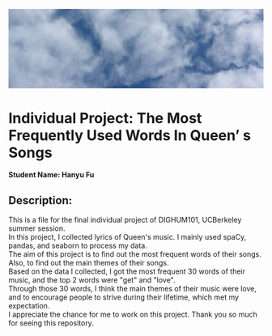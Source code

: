 ![Alt Text](facebook-header-size-clouds-1-1140834.jpg)

# Individual Project: The Most Frequently Used Words In Queen’ s Songs

**Student Name: Hanyu Fu**

## Description:
   This is a file for the final individual project of DIGHUM101, UCBerkeley summer session. <br>
   In this project, I collected lyrics of Queen's music. I mainly used spaCy, pandas, and seaborn to process my data. <br>
   The aim of this project is to find out the most frequent words of their songs. Also, to find out the main themes of their songs.<br>
   Based on the data I collected, I got the most frequent 30 words of their music, and the top 2 words were "get" and "love".<br>
   Through those 30 words, I think the main themes of their music were love, and to encourage people to strive during their lifetime, which met my expectation.<br>
   I appreciate the chance for me to work on this project. Thank you so much for seeing this repository. <br>

